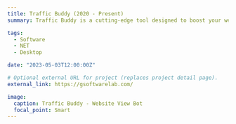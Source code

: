 ```yaml
---
title: Traffic Buddy (2020 - Present)
summary: Traffic Buddy is a cutting-edge tool designed to boost your website's SEO traffic using targeted keywords. With the use of real Chrome-based browsers, the program generates thousands of authentic-looking website views across multiple search engines, providing an invaluable boost to your online presence. Developed with C# programming language and featuring a user-friendly WPF UI, Traffic Buddy is a powerful and innovative solution for increasing website traffic.

tags:
  - Software
  - NET
  - Desktop

date: "2023-05-03T12:00:00Z"

# Optional external URL for project (replaces project detail page).
external_link: https://gsoftwarelab.com/

image:
  caption: Traffic Buddy - Website View Bot
  focal_point: Smart
---
```

